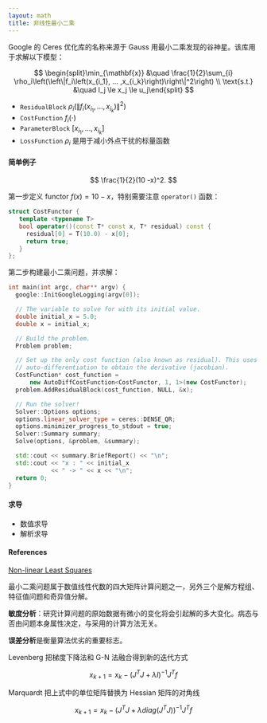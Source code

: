 ```yaml
---
layout: math
title: 非线性最小二乘
---
```


Google 的 Ceres 优化库的名称来源于 Gauss 用最小二乘发现的谷神星。该库用于求解以下模型：

$$
\begin{split}\min_{\mathbf{x}} &\quad \frac{1}{2}\sum_{i} \rho_i\left(\left\|f_i\left(x_{i_1}, ... ,x_{i_k}\right)\right\|^2\right) \\
\text{s.t.} &\quad l_j \le x_j \le u_j\end{split}
$$

- `ResidualBlock` $\rho_i\left(\left\|f_i\left(x_{i_1}, ... ,x_{i_k}\right)\right\|^2\right)$
- `CostFunction` $f_i(\cdot)$
- `ParameterBlock` $\left[x_{i_1},... , x_{i_k}\right]$
- `LossFunction` $\rho_i$ 是用于减小外点干扰的标量函数

#### 简单例子

$$
\frac{1}{2}(10 -x)^2.
$$

第一步定义 functor $f(x) = 10 - x$，特别需要注意 `operator()` 函数：

```c++
struct CostFunctor {
   template <typename T>
   bool operator()(const T* const x, T* residual) const {
     residual[0] = T(10.0) - x[0];
     return true;
   }
};
```

第二步构建最小二乘问题，并求解：

```c++
int main(int argc, char** argv) {
  google::InitGoogleLogging(argv[0]);

  // The variable to solve for with its initial value.
  double initial_x = 5.0;
  double x = initial_x;

  // Build the problem.
  Problem problem;

  // Set up the only cost function (also known as residual). This uses
  // auto-differentiation to obtain the derivative (jacobian).
  CostFunction* cost_function =
      new AutoDiffCostFunction<CostFunctor, 1, 1>(new CostFunctor);
  problem.AddResidualBlock(cost_function, NULL, &x);

  // Run the solver!
  Solver::Options options;
  options.linear_solver_type = ceres::DENSE_QR;
  options.minimizer_progress_to_stdout = true;
  Solver::Summary summary;
  Solve(options, &problem, &summary);

  std::cout << summary.BriefReport() << "\n";
  std::cout << "x : " << initial_x
            << " -> " << x << "\n";
  return 0;
}
```

#### 求导

- 数值求导
- 解析求导

#### References

[Non-linear Least Squares](http://ceres-solver.org/nnls_tutorial.html)



最小二乘问题属于数值线性代数的四大矩阵计算问题之一，另外三个是解方程组、特征值问题和奇异值分解。

**敏度分析**：研究计算问题的原始数据有微小的变化将会引起解的多大变化。病态与否由问题本身属性决定，与采用的计算方法无关。

**误差分析**是衡量算法优劣的重要标志。



Levenberg 把梯度下降法和 G-N 法融合得到新的迭代方式

$$
x_{k+1}=x_k-(J^TJ+\lambda I)^{-1}J^Tf
$$

Marquardt 把上式中的单位矩阵替换为 Hessian 矩阵的对角线

$$
x_{k+1}=x_k-(J^TJ+\lambda diag(J^TJ))^{-1}J^Tf
$$

